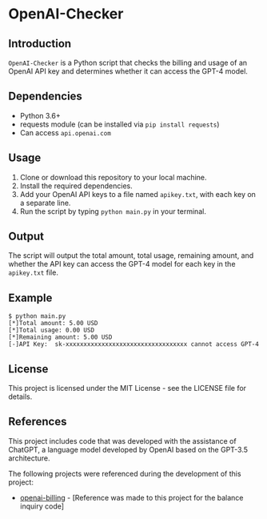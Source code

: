 # OpenAI-Checker

## Introduction
`OpenAI-Checker` is a Python script that checks the billing and usage of an OpenAI API key and determines whether it can access the GPT-4 model.

## Dependencies
- Python 3.6+
- requests module (can be installed via `pip install requests`)
- Can access `api.openai.com`

## Usage
1. Clone or download this repository to your local machine.
2. Install the required dependencies.
3. Add your OpenAI API keys to a file named `apikey.txt`, with each key on a separate line.
4. Run the script by typing `python main.py` in your terminal.

## Output
The script will output the total amount, total usage, remaining amount, and whether the API key can access the GPT-4 model for each key in the `apikey.txt` file.

## Example

```shell
$ python main.py
[*]Total amount: 5.00 USD
[*]Total usage: 0.00 USD
[*]Remaining amount: 5.00 USD
[-]API Key:  sk-xxxxxxxxxxxxxxxxxxxxxxxxxxxxxxxxxx cannot access GPT-4
```



## License
This project is licensed under the MIT License - see the LICENSE file for details.




## References

This project includes code that was developed with the assistance of ChatGPT, a language model developed by OpenAI based on the GPT-3.5 architecture. 



The following projects were referenced during the development of this project:

- [openai-billing](https://github.com/ClarenceDan/openai-billing) - [Reference was made to this project for the balance inquiry code]
